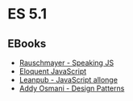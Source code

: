 # ES 5.1

## EBooks

* [Rauschmayer - Speaking JS](http://speakingjs.com/es5/index.html)
* [Eloquent JavaScript](http://eloquentjavascript.net/)
* [Leanpub - JavaScript allonge](https://leanpub.com/javascript-allonge/read)
* [Addy Osmani - Design Patterns](https://addyosmani.com/resources/essentialjsdesignpatterns/book/)
